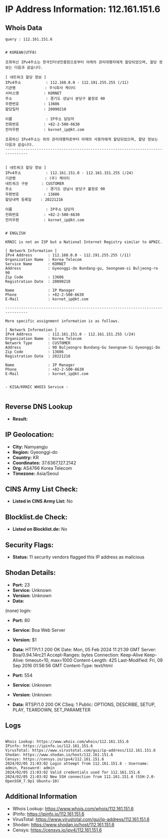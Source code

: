# IP Address Information: 112.161.151.6

## Whois Data
```
query : 112.161.151.6


# KOREAN(UTF8)

조회하신 IPv4주소는 한국인터넷진흥원으로부터 아래의 관리대행자에게 할당되었으며, 할당 정보는 다음과 같습니다.

[ 네트워크 할당 정보 ]
IPv4주소           : 112.160.0.0 - 112.191.255.255 (/11)
기관명             : 주식회사 케이티
서비스명           : KORNET
주소               : 경기도 성남시 분당구 불정로 90
우편번호           : 13606
할당일자           : 20090210

이름               : IP주소 담당자
전화번호           : +82-2-500-6630
전자우편           : kornet_ip@kt.com

조회하신 IPv4주소는 위의 관리대행자로부터 아래의 사용자에게 할당되었으며, 할당 정보는 다음과 같습니다.
--------------------------------------------------------------------------------


[ 네트워크 할당 정보 ]
IPv4주소           : 112.161.151.0 - 112.161.151.255 (/24)
기관명             : (주) 케이티
네트워크 구분      : CUSTOMER
주소               : 경기도 성남시 분당구 불정로 90
우편번호           : 13606
할당내역 등록일    : 20221216

이름               : IP주소 담당자
전화번호           : +82-2-500-6630
전자우편           : kornet_ip@kt.com


# ENGLISH

KRNIC is not an ISP but a National Internet Registry similar to APNIC.

[ Network Information ]
IPv4 Address       : 112.160.0.0 - 112.191.255.255 (/11)
Organization Name  : Korea Telecom
Service Name       : KORNET
Address            : Gyeonggi-do Bundang-gu, Seongnam-si Buljeong-ro 90
Zip Code           : 13606
Registration Date  : 20090210

Name               : IP Manager
Phone              : +82-2-500-6630
E-Mail             : kornet_ip@kt.com

--------------------------------------------------------------------------------

More specific assignment information is as follows.

[ Network Information ]
IPv4 Address       : 112.161.151.0 - 112.161.151.255 (/24)
Organization Name  : Korea Telecom
Network Type       : CUSTOMER
Address            : 90 Buljeongro Bundang-Gu Seongnam-Si Gyeonggi-Do
Zip Code           : 13606
Registration Date  : 20221216

Name               : IP Manager
Phone              : +82-2-500-6630
E-Mail             : kornet_ip@kt.com


- KISA/KRNIC WHOIS Service -


```
## Reverse DNS Lookup
- **Result:** 

## IP Geolocation:
- **City:** Namyangju
- **Region:** Gyeonggi-do
- **Country:** KR
- **Coordinates:** 37.6367,127.2142
- **Org:** AS4766 Korea Telecom
- **Timezone:** Asia/Seoul

## CINS Army List Check:
- **Listed in CINS Army List:** 
No

## Blocklist.de Check:
- **Listed on Blocklist.de:** 
No

## Security Flags:
- **Status:** 11 security vendors flagged this IP address as malicious

## Shodan Details:
- **Port:** 23
- **Service:** Unknown
- **Version:** Unknown
- **Data:** 
(none) login: 

- **Port:** 80
- **Service:** Boa Web Server
- **Version:** $1
- **Data:** HTTP/1.1 200 OK
Date: Mon, 05 Feb 2024 11:21:39 GMT
Server: Boa/0.94.14rc21
Accept-Ranges: bytes
Connection: Keep-Alive
Keep-Alive: timeout=10, max=1000
Content-Length: 425
Last-Modified: Fri, 09 Sep 2016 01:56:56 GMT
Content-Type: text/html



- **Port:** 554
- **Service:** Unknown
- **Version:** Unknown
- **Data:** RTSP/1.0 200 OK
CSeq: 1
Public: OPTIONS, DESCRIBE, SETUP, PLAY, TEARDOWN, SET_PARAMETER



## Logs
```

Whois Lookup: https://www.whois.com/whois/112.161.151.6
IPinfo: https://ipinfo.io/112.161.151.6
VirusTotal: https://www.virustotal.com/gui/ip-address/112.161.151.6
Shodan: https://www.shodan.io/host/112.161.151.6
Censys: https://censys.io/ipv4/112.161.151.6
2024/02/05 21:03:02 Login attempt from 112.161.151.6 - Username: admin, Password: admin
2024/02/05 21:03:02 Valid credentials used for 112.161.151.6
2024/02/05 21:03:02 New SSH connection from 112.161.151.6 (SSH-2.0-OpenSSH_7.9p1 Ubuntu-10)

```
## Additional Information
- Whois Lookup: https://www.whois.com/whois/112.161.151.6
- IPinfo: https://ipinfo.io/112.161.151.6
- VirusTotal: https://www.virustotal.com/gui/ip-address/112.161.151.6
- Shodan: https://www.shodan.io/host/112.161.151.6
- Censys: https://censys.io/ipv4/112.161.151.6

